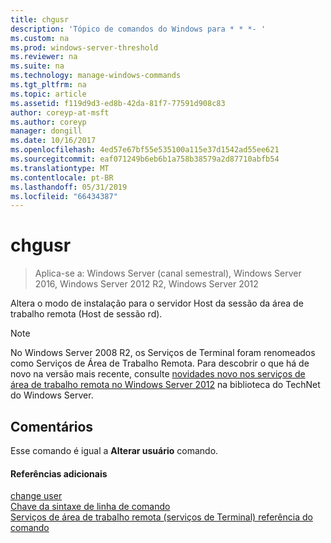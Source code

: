 ```yaml
---
title: chgusr
description: 'Tópico de comandos do Windows para * * *- '
ms.custom: na
ms.prod: windows-server-threshold
ms.reviewer: na
ms.suite: na
ms.technology: manage-windows-commands
ms.tgt_pltfrm: na
ms.topic: article
ms.assetid: f119d9d3-ed8b-42da-81f7-77591d908c83
author: coreyp-at-msft
ms.author: coreyp
manager: dongill
ms.date: 10/16/2017
ms.openlocfilehash: 4ed57e67bf55e535100a115e37d1542ad55ee621
ms.sourcegitcommit: eaf071249b6eb6b1a758b38579a2d87710abfb54
ms.translationtype: MT
ms.contentlocale: pt-BR
ms.lasthandoff: 05/31/2019
ms.locfileid: "66434387"
---
```

# <a name="chgusr"></a>chgusr

>Aplica-se a: Windows Server (canal semestral), Windows Server 2016, Windows Server 2012 R2, Windows Server 2012

Altera o modo de instalação para o servidor Host da sessão da área de trabalho remota (Host de sessão rd).  
> [!NOTE]
> No Windows Server 2008 R2, os Serviços de Terminal foram renomeados como Serviços de Área de Trabalho Remota. Para descobrir o que há de novo na versão mais recente, consulte [novidades novo nos serviços de área de trabalho remota no Windows Server 2012](https://technet.microsoft.com/library/hh831527) na biblioteca do TechNet do Windows Server.  
> ## <a name="remarks"></a>Comentários  
> Esse comando é igual a **Alterar usuário** comando.  
> #### <a name="additional-references"></a>Referências adicionais  
> [change user](change-user.md)  
> [Chave da sintaxe de linha de comando](command-line-syntax-key.md)  
> [Serviços de área de trabalho remota &#40;serviços de Terminal&#41; referência do comando](remote-desktop-services-terminal-services-command-reference.md)  
